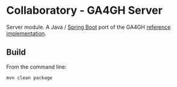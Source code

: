 # Collaboratory - GA4GH Server

Server module. A Java / [Spring Boot](http://projects.spring.io/spring-boot/) port of the GA4GH [reference implementation](https://github.com/ga4gh/server/tree/master/ga4gh).

## Build

From the command line:

```shell
mvn clean package
```
